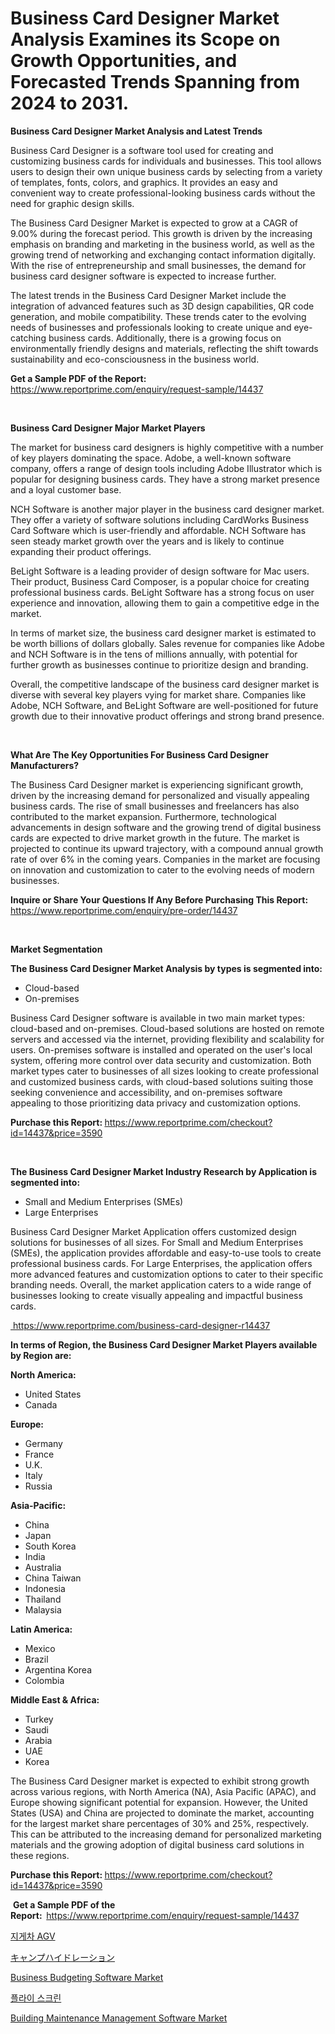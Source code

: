 <p><h1>Business Card Designer Market Analysis Examines its Scope on Growth Opportunities, and Forecasted Trends Spanning from 2024 to 2031.</h1></p><p><strong>Business Card Designer Market Analysis and Latest Trends</strong></p>
<p><p>Business Card Designer is a software tool used for creating and customizing business cards for individuals and businesses. This tool allows users to design their own unique business cards by selecting from a variety of templates, fonts, colors, and graphics. It provides an easy and convenient way to create professional-looking business cards without the need for graphic design skills.</p><p>The Business Card Designer Market is expected to grow at a CAGR of 9.00% during the forecast period. This growth is driven by the increasing emphasis on branding and marketing in the business world, as well as the growing trend of networking and exchanging contact information digitally. With the rise of entrepreneurship and small businesses, the demand for business card designer software is expected to increase further.</p><p>The latest trends in the Business Card Designer Market include the integration of advanced features such as 3D design capabilities, QR code generation, and mobile compatibility. These trends cater to the evolving needs of businesses and professionals looking to create unique and eye-catching business cards. Additionally, there is a growing focus on environmentally friendly designs and materials, reflecting the shift towards sustainability and eco-consciousness in the business world.</p></p>
<p><strong>Get a Sample PDF of the Report:&nbsp;</strong> <a href="https://www.reportprime.com/enquiry/request-sample/14437">https://www.reportprime.com/enquiry/request-sample/14437</a></p>
<p>&nbsp;</p>
<p><strong>Business Card Designer Major Market Players</strong></p>
<p><p>The market for business card designers is highly competitive with a number of key players dominating the space. Adobe, a well-known software company, offers a range of design tools including Adobe Illustrator which is popular for designing business cards. They have a strong market presence and a loyal customer base.</p><p>NCH Software is another major player in the business card designer market. They offer a variety of software solutions including CardWorks Business Card Software which is user-friendly and affordable. NCH Software has seen steady market growth over the years and is likely to continue expanding their product offerings.</p><p>BeLight Software is a leading provider of design software for Mac users. Their product, Business Card Composer, is a popular choice for creating professional business cards. BeLight Software has a strong focus on user experience and innovation, allowing them to gain a competitive edge in the market.</p><p>In terms of market size, the business card designer market is estimated to be worth billions of dollars globally. Sales revenue for companies like Adobe and NCH Software is in the tens of millions annually, with potential for further growth as businesses continue to prioritize design and branding.</p><p>Overall, the competitive landscape of the business card designer market is diverse with several key players vying for market share. Companies like Adobe, NCH Software, and BeLight Software are well-positioned for future growth due to their innovative product offerings and strong brand presence.</p></p>
<p>&nbsp;</p>
<p><strong>What Are The Key Opportunities For Business Card Designer Manufacturers?</strong></p>
<p><p>The Business Card Designer market is experiencing significant growth, driven by the increasing demand for personalized and visually appealing business cards. The rise of small businesses and freelancers has also contributed to the market expansion. Furthermore, technological advancements in design software and the growing trend of digital business cards are expected to drive market growth in the future. The market is projected to continue its upward trajectory, with a compound annual growth rate of over 6% in the coming years. Companies in the market are focusing on innovation and customization to cater to the evolving needs of modern businesses.</p></p>
<p><strong>Inquire or Share Your Questions If Any Before Purchasing This Report:</strong> <a href="https://www.reportprime.com/enquiry/pre-order/14437">https://www.reportprime.com/enquiry/pre-order/14437</a></p>
<p>&nbsp;</p>
<p><strong>Market Segmentation</strong></p>
<p><strong>The Business Card Designer Market Analysis by types is segmented into:</strong></p>
<p><ul><li>Cloud-based</li><li>On-premises</li></ul></p>
<p><p>Business Card Designer software is available in two main market types: cloud-based and on-premises. Cloud-based solutions are hosted on remote servers and accessed via the internet, providing flexibility and scalability for users. On-premises software is installed and operated on the user's local system, offering more control over data security and customization. Both market types cater to businesses of all sizes looking to create professional and customized business cards, with cloud-based solutions suiting those seeking convenience and accessibility, and on-premises software appealing to those prioritizing data privacy and customization options.</p></p>
<p><strong>Purchase this Report:&nbsp;</strong><a href="https://www.reportprime.com/checkout?id=14437&price=3590">https://www.reportprime.com/checkout?id=14437&price=3590</a></p>
<p>&nbsp;</p>
<p><strong>The Business Card Designer Market Industry Research by Application is segmented into:</strong></p>
<p><ul><li>Small and Medium Enterprises (SMEs)</li><li>Large Enterprises</li></ul></p>
<p><p>Business Card Designer Market Application offers customized design solutions for businesses of all sizes. For Small and Medium Enterprises (SMEs), the application provides affordable and easy-to-use tools to create professional business cards. For Large Enterprises, the application offers more advanced features and customization options to cater to their specific branding needs. Overall, the market application caters to a wide range of businesses looking to create visually appealing and impactful business cards.</p></p>
<p><a href="https://www.reportprime.com/business-card-designer-r14437">&nbsp;https://www.reportprime.com/business-card-designer-r14437</a></p>
<p><strong>In terms of Region, the Business Card Designer Market Players available by Region are:</strong></p>
<p>
    <p> <strong> North America: </strong>
        <ul>
            <li>United States</li>
            <li>Canada</li>
        </ul>
        </p> 
    <p> <strong> Europe: </strong>
        <ul>
            <li>Germany</li>
            <li>France</li>
            <li>U.K.</li>
            <li>Italy</li>
            <li>Russia</li>
        </ul>
        </p> 
    <p> <strong> Asia-Pacific: </strong>
        <ul>
            <li>China</li>
            <li>Japan</li>
            <li>South Korea</li>
            <li>India</li>
            <li>Australia</li>
            <li>China Taiwan</li>
            <li>Indonesia</li>
            <li>Thailand</li>
            <li>Malaysia</li>
        </ul>
        </p> 
    <p> <strong> Latin America: </strong>
        <ul>
            <li>Mexico</li>
            <li>Brazil</li>
            <li>Argentina Korea</li>
            <li>Colombia</li>
        </ul>
        </p> 
    <p> <strong> Middle East & Africa: </strong>
        <ul>
            <li>Turkey</li>
            <li>Saudi</li>
            <li>Arabia</li>
            <li>UAE</li>
            <li>Korea</li>
        </ul>
    </p>
    </p>
<p><p>The Business Card Designer market is expected to exhibit strong growth across various regions, with North America (NA), Asia Pacific (APAC), and Europe showing significant potential for expansion. However, the United States (USA) and China are projected to dominate the market, accounting for the largest market share percentages of 30% and 25%, respectively. This can be attributed to the increasing demand for personalized marketing materials and the growing adoption of digital business card solutions in these regions.</p></p>
<p><strong>Purchase this Report: </strong><a href="https://www.reportprime.com/checkout?id=14437&price=3590">https://www.reportprime.com/checkout?id=14437&price=3590</a></p>
<p>&nbsp;<strong>Get a Sample PDF of the Report:&nbsp;&nbsp;</strong><a href="https://www.reportprime.com/enquiry/request-sample/14437">https://www.reportprime.com/enquiry/request-sample/14437</a></p>
<p><strong></strong></p>
<p><p><a href="https://github.com/CarmellaLang1/Market-Research-Report-List-1/blob/main/271510875350.md">지게차 AGV</a></p><p><a href="https://medium.com/@saigekulas/%E3%82%AD%E3%83%A3%E3%83%B3%E3%83%97%E7%94%A8%E3%81%AE%E6%B0%B4%E5%88%86%E8%A3%9C%E7%B5%A6%E5%B8%82%E5%A0%B4%E3%81%AE%E8%A6%8F%E6%A8%A1-cagr-%E3%83%88%E3%83%AC%E3%83%B3%E3%83%89%E3%81%AF-2024%E5%B9%B4%E3%81%8B%E3%82%892030%E5%B9%B4%E3%81%BE%E3%81%A7%E3%81%A7%E3%81%99-f1d0c11030c8">キャンプハイドレーション</a></p><p><a href="https://github.com/EbonyHane1955/Market-Research-Report-List-1/blob/main/business-budgeting-software-market.md">Business Budgeting Software Market</a></p><p><a href="https://github.com/RonSpencer61/Market-Research-Report-List-1/blob/main/766993275349.md">플라이 스크린</a></p><p><a href="https://github.com/NaomieConner2023/Market-Research-Report-List-1/blob/main/building-maintenance-management-software-market.md">Building Maintenance Management Software Market</a></p></p>